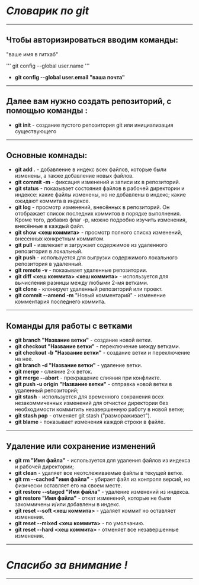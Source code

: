 # ***Словарик по git***
****     
## **Чтобы авторизироваться вводим команды:**

  "ваше имя в гитхаб" 

'''
git config --global user.name
'''

* **git config --global user.email "ваша почта"**
******
## **Далее вам нужно создать репозиторий, с помощью команды :**
* **git init** - создание пустого репозитория git или инициализация существующего
**********
## **Основные комнады:** 
* **git add .** - добавление в индекс всех файлов, которые были изменены, а также добавление новых файлов.
* **git commit -m** -  фиксация изменений и записи их в репозиторий.
* **git status** - показывает состояния файлов в рабочей директории и индексе: какие файлы изменены, но не добавлены в индекс; какие ожидают коммита в индексе.
* **git log** - просмотр изменений, внесённых в репозиторий. Он отображает список последних коммитов в порядке выполнения. Кроме того, добавив флаг -p, можно подробно изучить изменения, внесённые в каждый файл.
* **git show <хеш коммита>** - просмотр полного списка изменений, внесенных конкретным коммитом.
* **git pull** - извлекает и загружает содержимое из удаленного репозитория в локальный.
* **git push** - используется для выгрузки содержимого локального репозитория в удаленный.
* **git remote -v** - показывает удаленные репозитории.
* **git diff <хеш коммита> <хеш коммита>** - используется для вычисления разницы между любыми 2-мя ветками.
* **git clone** - клонирует удаленный репозиторий или проект.
* **git commit --amend -m** "Новый комментарий" - изменение комментария последнего коммита.
********************************** 
## **Команды для работы с ветками**
* **git branch "Название ветки"** - создание новой ветки.
* **git checkout "Название ветки"** - переключение между ветками.
* **git checkout -b "Название ветки"** - создание ветки и переключение на нее.
* **git branch -d "Название ветки"** - удаление ветки.
* **git merge** - слияние 2-х веток.
* **git merge --abort** - прекращение слияния при конфликте.
* **git push -u origin "Название ветки"** - отправка новой ветки в удаленный репозиторий;
* **git stash** - используется для временного сохранения всех незакоммиченных изменений для отчистки директории без необходимости коммитить незавершенную работу в новой ветке;
* **git stash pop** - отменяет git stash ("размораживает").
* **git blame** - показывает изменения каждой строки в файле.
************************
## **Удаление или сохранение изменений**
* **git rm "Имя файла"** - используется для удаления файлов из индекса и рабочей директории;
* **git clean** - удаляет все неотслеживаемые файлы в текущей ветке.
* **git rm --cached "имя файла"** - убирает файл из контроля версий, но физически оставляет его на своем месте.
* **git restore --staged "Имя файла"** - удаление изменений из индекса.
* **git restore "Имя файла"** - откат изменений, которые не были закоммичены и/или добавлены в индекс.
* **git reset --soft <хеш коммита>** - удаляет коммит но оставляет изменения.
* **git reset --mixed <хеш коммита>** - по умолчанию.
* **git reset --hard <хеш коммита>** - отменяет все незавершенные изменения.
*********************************************
# *Спасибо за внимание !*
**************************************************